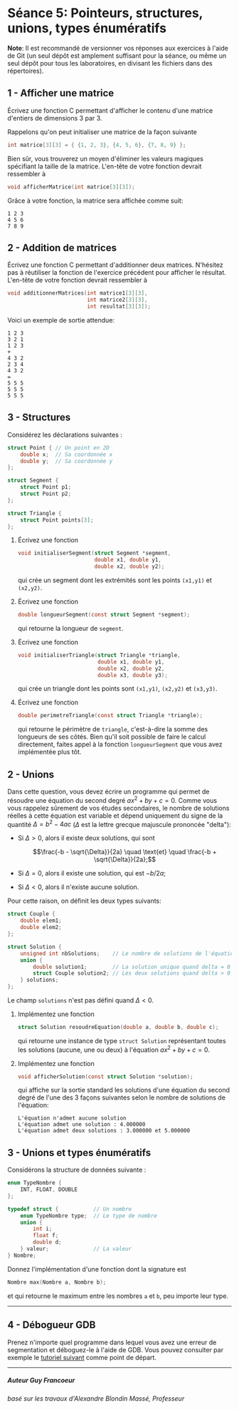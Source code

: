 # Séance 5: Pointeurs, structures, unions, types énumératifs

**Note**: Il est recommandé de versionner vos réponses aux exercices à l'aide
de Git (un seul dépôt est amplement suffisant pour la séance, ou même un seul
dépôt pour tous les laboratoires, en divisant les fichiers dans des
répertoires).

## 1 - Afficher une matrice

Écrivez une fonction C permettant d'afficher le contenu d'une matrice d'entiers
de dimensions 3 par 3.

Rappelons qu'on peut initialiser une matrice de la façon suivante
```c
int matrice[3][3] = { {1, 2, 3}, {4, 5, 6}, {7, 8, 9} };
```
Bien sûr, vous trouverez un moyen d'éliminer les valeurs magiques spécifiant la
taille de la matrice. L'en-tête de votre fonction devrait ressembler à
```c
void afficherMatrice(int matrice[3][3]);
```

Grâce à votre fonction, la matrice sera affichée comme suit:
```
1 2 3
4 5 6
7 8 9
```

## 2 - Addition de matrices

Écrivez une fonction C permettant d'additionner deux matrices.  N'hésitez pas à
réutiliser la fonction de l'exercice précédent pour afficher le résultat.
L'en-tête de votre fonction devrait ressembler à
```c
void additionnerMatrices(int matrice1[3][3],
                         int matrice2[3][3],
                         int resultat[3][3]);
```

Voici un exemple de sortie attendue:

```
1 2 3
3 2 1
1 2 3
+
4 3 2
2 3 4
4 3 2
=
5 5 5
5 5 5
5 5 5
```

## 3 - Structures

Considérez les déclarations suivantes :

```c
struct Point { // Un point en 2D
    double x;  // Sa coordonnée x
    double y;  // Sa coordonnée y
};

struct Segment {
    struct Point p1;
    struct Point p2;
};

struct Triangle {
    struct Point points[3];
};
```

1. Écrivez une fonction
    ```c
    void initialiserSegment(struct Segment *segment,
                            double x1, double y1,
                            double x2, double y2);
    ```
   qui crée un segment dont les extrémités sont les points `(x1,y1)` et
   `(x2,y2)`.

2. Écrivez une fonction
    ```c
    double longueurSegment(const struct Segment *segment);
    ```
   qui retourne la longueur de `segment`.

3. Écrivez une fonction
    ```c
    void initialiserTriangle(struct Triangle *triangle,
                             double x1, double y1,
                             double x2, double y2,
                             double x3, double y3);
    ```
   qui crée un triangle dont les points sont `(x1,y1)`, `(x2,y2)` et `(x3,y3)`.

4. Écrivez une fonction
    ```c
    double perimetreTriangle(const struct Triangle *triangle);
    ```
   qui retourne le périmètre de `triangle`, c'est-à-dire la somme des longueurs
   de ses côtés. Bien qu'il soit possible de faire le calcul directement,
   faites appel à la fonction `longueurSegment` que vous avez implémentée plus
   tôt.

## 2 - Unions

Dans cette question, vous devez écrire un programme qui permet de résoudre une
équation du second degré $`ax^2 + by + c = 0`$. Comme vous vous rappelez
sûrement de vos études secondaires, le nombre de solutions réelles à cette
équation est variable et dépend uniquement du signe de la quantité $`\Delta =
b^2 - 4ac`$ ($`\Delta`$ est la lettre grecque majuscule prononcée "delta"):

- Si $`\Delta > 0`$, alors il existe deux solutions, qui sont
    ```math
    \frac{-b - \sqrt{\Delta}}{2a} \quad \text{et} \quad \frac{-b + \sqrt{\Delta}}{2a};
    ```

- Si $`\Delta = 0`$, alors il existe une solution, qui est $`-b / 2a`$;
- Si $`\Delta < 0`$, alors il n'existe aucune solution.

Pour cette raison, on définit les deux types suivants:
```c
struct Couple {
    double elem1;
    double elem2;
};

struct Solution {
    unsigned int nbSolutions;    // Le nombre de solutions de l'équation
    union {
        double solution1;        // La solution unique quand delta = 0
        struct Couple solution2; // Les deux solutions quand delta > 0
    } solutions;
};
```
Le champ `solutions` n'est pas défini quand $`\Delta < 0`$.

1. Implémentez une fonction
    ```c
    struct Solution resoudreEquation(double a, double b, double c);
    ```
   qui retourne une instance de type `struct Solution` représentant toutes les
   solutions (aucune, une ou deux) à l'équation $`ax^2 + by + c = 0`$.

2. Implémentez une fonction
    ```c
    void afficherSolution(const struct Solution *solution);
    ```
   qui affiche sur la sortie standard les solutions d'une équation du second
   degré de l'une des 3 façons suivantes selon le nombre de solutions de
   l'équation:
    ```text
    L'équation n'admet aucune solution
    L'équation admet une solution : 4.000000
    L'équation admet deux solutions : 3.000000 et 5.000000
    ```

## 3 - Unions et types énumératifs

Considérons la structure de données suivante :

```c
enum TypeNombre {
    INT, FLOAT, DOUBLE
};

typedef struct {           // Un nombre
    enum TypeNombre type;  // Le type de nombre
    union {
        int i;
        float f;
        double d;
    } valeur;              // La valeur
} Nombre;
```

Donnez l'implémentation d'une fonction dont la signature est
```c
Nombre max(Nombre a, Nombre b);
```
et qui retourne le maximum entre les nombres `a` et `b`, peu importe leur type.

---

## 4 - Débogueur GDB

Prenez n'importe quel programme dans lequel vous avez une erreur de
segmentation et déboguez-le à l'aide de GDB. Vous pouvez consulter par exemple
le [tutoriel suivant](http://www.unknownroad.com/rtfm/gdbtut/>) comme point de
départ.

---

##### Auteur Guy Francoeur
###### basé sur les travaux d'Alexandre Blondin Massé, Professeur
